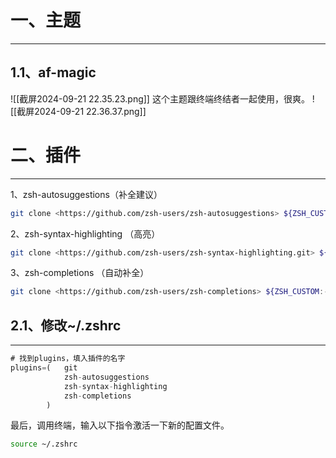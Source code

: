 # 一、主题
---
## 1.1、af-magic
![[截屏2024-09-21 22.35.23.png]]
这个主题跟终端终结者一起使用，很爽。
![[截屏2024-09-21 22.36.37.png]]

# 二、插件
---
1、zsh-autosuggestions（补全建议）
```bash
git clone <https://github.com/zsh-users/zsh-autosuggestions> ${ZSH_CUSTOM:-~/.oh-my-zsh/custom}/plugins/zsh-autosuggestions
```
2、zsh-syntax-highlighting （高亮）
```bash
git clone <https://github.com/zsh-users/zsh-syntax-highlighting.git> ${ZSH_CUSTOM:-~/.oh-my-zsh/custom}/plugins/zsh-syntax-highlighting
```
3、zsh-completions （自动补全）
```bash
git clone <https://github.com/zsh-users/zsh-completions> ${ZSH_CUSTOM:-~/.oh-my-zsh/custom}/plugins/zsh-completions
```
## 2.1、修改~/.zshrc
---
```jsx
# 找到plugins，填入插件的名字
plugins=(   git
            zsh-autosuggestions
            zsh-syntax-highlighting
            zsh-completions
        )
```

最后，调用终端，输入以下指令激活一下新的配置文件。
```bash
source ~/.zshrc
```

